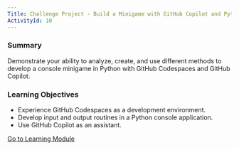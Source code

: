 ```yaml
---
Title: Challenge Project - Build a Minigame with GitHub Copilot and Python
ActivityId: 10
---
```


### Summary

Demonstrate your ability to analyze, create, and use different methods to develop a console minigame in Python with GitHub Codespaces and GitHub Copilot.

### Learning Objectives

- Experience GitHub Codespaces as a development environment.
- Develop input and output routines in a Python console application.
- Use GitHub Copilot as an assistant.

[Go to Learning Module](https://learn.microsoft.com/en-us/training/modules/challenge-project-create-mini-game-with-copilot/)

